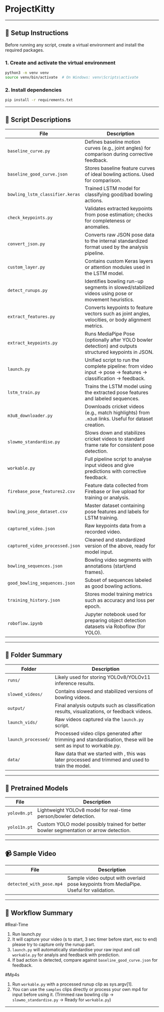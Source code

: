 # ProjectKitty
---

## 🔧 Setup Instructions

Before running any script, create a virtual environment and install the required packages.

### 1. Create and activate the virtual environment

```bash
python3 -m venv venv
source venv/bin/activate  # On Windows: venv\Scripts\activate
```

### 2. Install dependencies

```bash
pip install -r requirements.txt
```
---

## 🧠 Script Descriptions

| File                            | Description                                                                                                  |
| ------------------------------- | ------------------------------------------------------------------------------------------------------------ |
| `baseline_curve.py`             | Defines baseline motion curves (e.g., joint angles) for comparison during corrective feedback.               |
| `baseline_good_curve.json`      | Stores baseline feature curves of ideal bowling actions. Used for comparison.                                |
| `bowling_lstm_classifier.keras` | Trained LSTM model for classifying good/bad bowling actions.                                                 |
| `check_keypoints.py`            | Validates extracted keypoints from pose estimation; checks for completeness or anomalies.                    |
| `convert_json.py`               | Converts raw JSON pose data to the internal standardized format used by the analysis pipeline.               |
| `custom_layer.py`               | Contains custom Keras layers or attention modules used in the LSTM model.                                    |
| `detect_runups.py`              | Identifies bowling run-up segments in slowed/stabilized videos using pose or movement heuristics.            |
| `extract_features.py`           | Converts keypoints to feature vectors such as joint angles, velocities, or body alignment metrics.           |
| `extract_keypoints.py`          | Runs MediaPipe Pose (optionally after YOLO bowler detection) and outputs structured keypoints in JSON.       |
| `launch.py`                     | Unified script to run the complete pipeline: from video input → pose → features → classification → feedback. |
| `lstm_train.py`                 | Trains the LSTM model using the extracted pose features and labeled sequences.                               |
| `m3u8_downloader.py`            | Downloads cricket videos (e.g., match highlights) from `.m3u8` links. Useful for dataset creation.           |
| `slowmo_standardise.py`         | Slows down and stabilizes cricket videos to standard frame rate for consistent pose detection.               |
| `workable.py`                   | Full pipeline script to analyse input videos and give predictions with corrective feedback.                         |
| `firebase_pose_features2.csv`   | Feature data collected from Firebase or live upload for training or analysis.                                |
| `bowling_pose_dataset.csv`      | Master dataset containing pose features and labels for LSTM training.                                        |
| `captured_video.json`           | Raw keypoints data from a recorded video.                                                                    |
| `captured_video_processed.json` | Cleaned and standardized version of the above, ready for model input.                                        |
| `bowling_sequences.json`        | Bowling video segments with annotations (start/end frames).                                                  |
| `good_bowling_sequences.json`   | Subset of sequences labeled as good bowling actions.                                                         |
| `training_history.json`         | Stores model training metrics such as accuracy and loss per epoch.                                           |
| `roboflow.ipynb`                | Jupyter notebook used for preparing object detection datasets via Roboflow (for YOLO).                |

---

## 📁 Folder Summary

| Folder              | Description                                                                                |
| ------------------- | ------------------------------------------------------------------------------------------ |
| `runs/`             | Likely used for storing YOLOv8/YOLOv11 inference results.                                  |
| `slowed_videos/`    | Contains slowed and stabilized versions of bowling videos.                                 |
| `output/`           | Final analysis outputs such as classification results, visualizations, or feedback videos. |
| `launch_vids/`      | Raw videos captured via the `launch.py` script.                                      |
| `launch_processed/` | Processed video clips generated after trimming and standardisation, these will be sent as input to workable.py.                         |
| `data/`             | Raw data that we started with , this was later processed and trimmed and used to train the model.                     |

---

## 🎥 Pretrained Models

| File         | Description                                                                           |
| ------------ | ------------------------------------------------------------------------------------- |
| `yolov8n.pt` | Lightweight YOLOv8 model for real-time person/bowler detection.                       |
| `yolo11n.pt` | Custom YOLO model possibly trained for better bowler segmentation or arrow detection. |

---

## 📹 Sample Video

| File                     | Description                                                                             |
| ------------------------ | --------------------------------------------------------------------------------------- |
| `detected_with_pose.mp4` | Sample video output with overlaid pose keypoints from MediaPipe. Useful for validation. |

---

## 🧪 Workflow Summary

#Real-Time

1. Run launch.py
2. It will capture your video (s to start, 3 sec timer before start, esc to end) please try to capture only the runup part.
3. `launch.py` will automatically standardise your raw input and call `workable.py` for analyis and feedback with prediction.
4. If bad action is detected, compare against `baseline_good_curve.json` for feedback.

#Mp4s

1. Run `workable.py` with a processed runup clip as sys.argv[1].
2. You can use the `samples` clips directly or process your own mp4 for input before using it. (Trimmed raw bowling clip -> `slowmo_standardise.py` -> Ready for `workable.py`)
---
